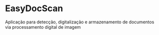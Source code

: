 # EasyDocScan
Aplicação para detecção, digitalização e armazenamento de documentos via processamento digital de imagem
